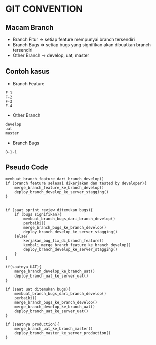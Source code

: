 # GIT CONVENTION
## Macam Branch
- Branch Fitur => setiap feature mempunyai branch tersendiri
- Branch Bugs =>  setiap bugs yang signifikan akan dibuatkan branch tersendiri
- Other Branch => develop, uat, master

## Contoh kasus
- Branch Feature
```
F-1
F-2
F-3
F-4
```
- Other Branch
```
develop
uat
master
```
- Branch Bugs
```
B-1-1
```
## Pseudo Code
```
membuat_branch_feature_dari_branch_develop()
if (branch feature selesai dikerjakan dan tested by developer){ 
	merge_branch_feature_ke_branch_develop()
	deploy_branch_develop_ke_server_stagging()
}


if (saat sprint review ditemukan bugs){
	if (bugs signifikan){
		membuat_branch_bugs_dari_branch_develop()
		perbaiki()
		merge_branch_bugs_ke_branch_develop()
		deploy_branch_develop_ke_server_stagging()
	}else{
		kerjakan_bug_fix_di_branch_feature()
		kembali_merge_branch_feature_ke_branch_develop()
		deploy_branch_develop_ke_server_stagging()
	}
}

if(saatnya UAT){
	merge_branch_develop_ke_branch_uat()
	deploy_branch_uat_ke_server_uat()
}

if (saat uat ditemukan bugs){
	membuat_branch_bugs_dari_branch_develop()
	perbaiki()
	merge_branch_bugs_ke_branch_develop()
	merge_branch_develop_ke_branch_uat()	
	deploy_branch_uat_ke_server_uat()
}

if (saatnya production){
	merge_branch_uat_ke_branch_master()
	deploy_branch_master_ke_server_production()
}
```  
